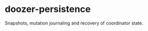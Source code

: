 doozer-persistence
==================

Snapshots, mutation journaling and recovery of coordinator state.